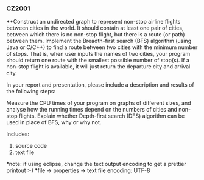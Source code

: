 ### CZ2001

**Construct an undirected graph to represent non-stop airline flights between cities in the world. It should contain at least one pair of cities, between which there is no non-stop flight, but there is a route (or path) between them. Implement the Breadth-first search (BFS) algorithm (using Java or C/C++) to find a route between two cities with the minimum number of stops. That is, when user inputs the names of two cities, your program should return one route with the smallest possible number of stop(s). If a non-stop flight is available, it will just return the departure city and arrival city.

In your report and presentation, please include a description and results of the following steps:

Measure the CPU times of your program on graphs of different sizes, and analyse how the running times depend on the numbers of cities and non-stop flights.
Explain whether Depth-first search (DFS) algorithm can be used in place of BFS, why or why not.

Includes:
1. source code
2. text file


*note: if using eclipse, change the text output encoding to get a prettier printout :-) 
*file -> properties -> text file encoding: UTF-8
